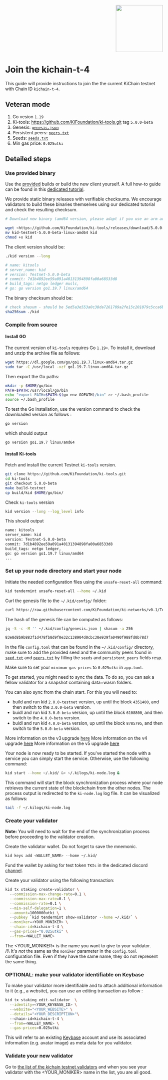 <p align="right">
    <img width=150px src="https://wallet-testnet.blockchain.ki/static/img/icons/ki-chain.png" />
</p>

# Join the kichain-t-4

This guide will provide instructions to join the the current KiChain testnet with Chain ID `kichain-t-4`.

## Veteran mode

1. Go vesion `1.19`
1. Ki-tools: <https://github.com/KiFoundation/ki-tools.git> tag `5.0.0-beta`
1. Genesis: [`genesis.json`](https://raw.githubusercontent.com/KiFoundation/ki-networks/v0.1/Testnet/kichain-t-4/genesis.json)
1. Persistent peers: [`peers.txt`](https://github.com/KiFoundation/ki-networks/blob/v0.1/Testnet/kichain-t-4/peers.txt)
1. Seeds: [`seeds.txt`](https://github.com/KiFoundation/ki-networks/blob/v0.1/Testnet/kichain-t-4/seeds.txt)
1. Min gas price: `0.025utki`

## Detailed steps

### Use provided binary

Use the [provided](https://github.com/KiFoundation/ki-tools/releases/tag/4.0.0-beta) builds or build the new client yourself. A full how-to guide can be found in this [dedicated tutorial](https://github.com/KiFoundation/ki-tools#readme).

We provide static binary releases with verifiable checksums. We encourage validators to build these binaries themselves using our dedicated tutorial and check the resulting checksum.

```bash
# Download new binary (amd64 version, please adapt if you use an arm arch)

wget <https://github.com/KiFoundation/ki-tools/releases/download/5.0.0-beta/kid-testnet-5.0.0-beta-linux-amd64>
mv kid-testnet-5.0.0-beta-linux-amd64 kid
chmod +x kid
```

The client version should be:

```bash
./kid version --long

# name: kitools
# server_name: kid
# version: Testnet-5.0.0-beta
# commit: 7d1b4892ee59a091a40131394898fa00a68533d8
# build_tags: netgo ledger muslc,
# go: go version go1.19.7 linux/amd64
```

The binary checksum should be:

```bash
# check shasum - should be 5ed5a3e553a0c38da7261709a2fe15c201079c5cca6bb75915f367d93806aa42
sha256sum ./kid
```

### Compile from source

#### Install GO

The current version of `ki-tools` requires Go `1.19+`. To install it, download and unzip the archive file as follows:

```bash
wget https://dl.google.com/go/go1.19.7.linux-amd64.tar.gz
sudo tar -C /usr/local -xzf go1.19.7.linux-amd64.tar.gz
```

Then export the Go paths:

```bash
mkdir -p $HOME/go/bin
PATH=$PATH:/usr/local/go/bin
echo "export PATH=$PATH:$(go env GOPATH)/bin" >> ~/.bash_profile
source ~/.bash_profile
```

To test the Go installation, use the version command to check the downloaded version as follows :

```bash
go version
```

which should output

```bash
go version go1.19.7 linux/amd64
```

#### Install Ki-tools

Fetch and install the current Testnet `ki-tools` version.

```bash
git clone https://github.com/KiFoundation/ki-tools.git
cd ki-tools
git checkout 5.0.0-beta
make build-testnet
cp build/kid $HOME/go/bin/
```

Check `ki-tools` version

```bash
kid version --long --log_level info
```

This should output

```bash
name: kitools
server_name: kid
version: Testnet-5.0.0-beta
commit: 7d1b4892ee59a091a40131394898fa00a68533d8
build_tags: netgo ledger,
go: go version go1.19.7 linux/amd64
...

```

### Set up your node directory and start your node

Initiate the needed configuration files using the `unsafe-reset-all` command:

```bash
kid tendermint unsafe-reset-all --home ~/.kid
```

Curl the genesis file to the `~/.kid/config/` folder:

```bash
curl https://raw.githubusercontent.com/KiFoundation/ki-networks/v0.1/Testnet/kichain-t-4/genesis.json > ~/.kid/config/genesis.json
```

The hash of the genesis file can be computed as follows:

```bash
jq -S -c -M '' ~/.kid/config/genesis.json | shasum -a 256

83e8d8b9b883f1d478fb8d9f0e32c138904d0cbc30e939fa0490f988fd0b78d7
```

In the file `config.toml` that can be found in the `~/.kid/config/` directory, make sure to add the provided seed and the community peers found in [`seed.txt`](https://github.com/KiFoundation/ki-networks/blob/v0.1/Testnet/kichain-t-4//seeds.txt) and [`peers.txt`](https://github.com/KiFoundation/ki-networks/blob/v0.1/Testnet/kichain-t-4//peers.txt) by filling the `seeds` and `persistent_peers` fields resp.

Make sure to set your `minimum-gas-prices` to `0.025utki` in `app.toml`.

To get started, you might need to sync the data. To do so, you can ask a fellow validator for a snapshot containing data+wasm folders.

You can also sync from the chain start. For this you will need to:

- build and run kid `2.0.0-testnet` version, up until the block `4351400`, and then switch to the `3.0.0-beta` version.
- buidl and run kid `3.0.0-beta` version, up until the block `6108800`, and then switch to the `4.0.0-beta` version.
- buidl and run kid `4.0.0-beta` version, up until the block `8785795`, and then switch to the `5.0.0-beta` version.

More information on the v3 upgrade [here](https://github.com/KiFoundation/ki-networks/blob/v0.1/Testnet/kichain-t-4/UPGRADE_V3.md)
More information on the v4 upgrade [here](https://github.com/KiFoundation/ki-networks/blob/v0.1/Testnet/kichain-t-4/UPGRADE_V4.md)
More information on the v5 upgrade [here](https://github.com/KiFoundation/ki-networks/blob/v0.1/Testnet/kichain-t-4/UPGRADE_V5.md)

Your node is now ready to be started. If you've started the node with a service you can simply start the service. Otherwise, use the following command:

```bash
kid start --home ~/.kid/ &> ~/.kilogs/ki-node.log &
```

This command will start the block synchronization process where your node retrieves the current state of the blockchain from the other nodes. The process output is redirected to the `ki-node.log` log file. It can be visualized as follows:

```bash
tail -f ~/.kilogs/ki-node.log
```

### Create your validator

**Note:** You will need to wait for the end of the synchronization process before proceeding to the validator creation.

Create the validator wallet. Do not forget to save the mnemonic.

```bash
kid keys add <WALLET_NAME> --home ~/.kid/
```

Fund the wallet by asking for test token `TKIs` in the dedicated discord [channel](https://discord.gg/Baqd4ZZrhG).

Create your validator using the following transaction:

```bash
kid tx staking create-validator \
  --commission-max-change-rate=0.1 \
  --commission-max-rate=0.1 \
  --commission-rate=0.1 \
  --min-self-delegation=1 \
  --amount=1000000utki \
  --pubkey `kid tendermint show-validator --home ~/.kid/` \
  --moniker=<YOUR_MONIKER> \
  --chain-id=kichain-t-4 \
  --gas-prices="0.025utki" \
  --from=<WALLET_NAME>
```

The <YOUR_MONIKER> is the name you want to give to your validator.  
/!\ It's _not_ the same as the `moniker` parameter in the `config.toml` configuration file. Even if they have the same name, they do not represent the same thing.

### OPTIONAL: make your validator identifiable on Keybase

To make your validator more identifiable and to attach additional information to it (e.g., a website), you can use an editing transaction as follow :

```bash
kid tx staking edit-validator  \
  --identity=<YOUR_KEYBASE_ID> \
  --website="<YOUR_WEBSITE>" \
  --details="<YOUR_DESCRIPTION>"\  
  --chain-id=kichain-t-4 \
  --from=<WALLET_NAME> \
  --gas-prices=0.025utki
```

This will refer to an existing [Keybase](https://keybase.io) account and use its associated information (e.g. avatar image) as meta data for you validator.

### Validate your new validator

Go to [the list of the kichain testnet validators](https://kichain-t-4.blockchain.ki/validators) and when you see your validator with the <YOUR_MONIKER> name in the list, you are all good.
